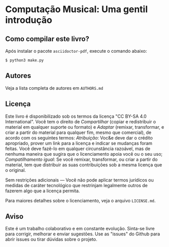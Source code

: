# Computação Musical: Uma gentil introdução

## Como compilar este livro?

Após instalar o pacote `asciidoctor-pdf`, execute o comando abaixo:

```
$ python3 make.py
```
## Autores

Veja a lista completa de autores em `AUTHORS.md`

## Licença

Este livro é disponibilizado sob os termos da licença "CC BY-SA 4.0
International". Você tem o direito de *Compartilhar* (copiar e redistribuir o
material em qualquer suporte ou formato)  e *Adaptar* (remixar, transformar, e
criar a partir do material para qualquer fim, mesmo que comercial), de acordo
com os seguintes termos: *Atribuição*: Voc&e deve dar o crédito apropriado,
prover um link para a licença e indicar se mudanças foram feitas. Você deve
fazê-lo em qualquer circunstância razoável, mas de nenhuma maneira que sugira
que o licenciamento apoia você ou o seu uso; *Compatilhamento igual*: Se você
remixar, transformar, ou criar a partir do material, tem que distribuir as suas
contribuições sob a mesma licença que o original.

Sem restrições adicionais — Você não pode aplicar termos jurídicos ou medidas
de caráter tecnológico que restrinjam legalmente outros de fazerem algo que a
licença permita.

Para maiores detalhes sobre o licenciamento, veja o arquivo `LICENSE.md`.


## Aviso

Este é um trabalho colaborativo e em constante evolução. Sinta-se livre para
corrigir, melhorar e enviar sugestões.  Use as "issues" do Github para abrir
issues ou tirar dúvidas sobre o projeto.

